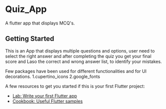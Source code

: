 # Quiz_App

A flutter app that displays MCQ's.

## Getting Started

This is an App that displays multiple questions and options, user need to select the right answer and after completing the quiz you get your final score and Laso the correct and wrong answer list, to identify your mistakes. 

Few packages have been used for different functionalities and for UI decorations. 
1.cupertino_icons
2.google_fonts

A few resources to get you started if this is your first Flutter project:

- [Lab: Write your first Flutter app](https://docs.flutter.dev/get-started/codelab)
- [Cookbook: Useful Flutter samples](https://docs.flutter.dev/cookbook)

